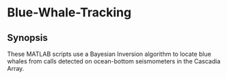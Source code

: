 # Blue-Whale-Tracking

## Synopsis

These MATLAB scripts use a Bayesian Inversion algorithm to locate blue whales from calls detected on ocean-bottom seismometers in the Cascadia Array.
